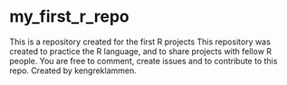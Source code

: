# my_first_r_repo
This is a repository created for the first R projects
This repository was created to practice the R language, and to share projects with fellow R people.
You are free to comment, create issues and to contribute to this repo.
Created by kengreklammen.
